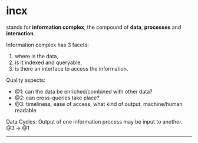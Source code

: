 # incx
stands for **information complex**, the compound of **data**, **processes** and **interaction**.

Information complex has 3 facets:

 1. where is the data, 
 2. is it indexed and queryable, 
 3. is there an interface to access the information. 
 
Quality aspects:

 * @1: can the data be enriched/combined with other data?
 * @2: can cross-queries take place?
 * @3: timeliness, ease of access, what kind of output, machine/human readable
 
Data Cycles: Output of one information process may be input to another. @3 → @1

***
